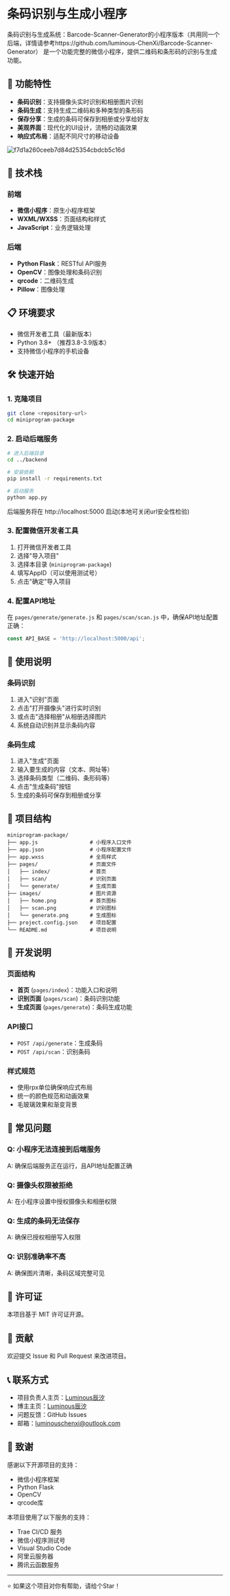 
# 条码识别与生成小程序
条码识别与生成系统：Barcode-Scanner-Generator的小程序版本（共用同一个后端，详情请参考https://github.com/luminous-ChenXi/Barcode-Scanner-Generator）
是一个功能完整的微信小程序，提供二维码和条形码的识别与生成功能。

## 🚀 功能特性

- **条码识别**：支持摄像头实时识别和相册图片识别
- **条码生成**：支持生成二维码和多种类型的条形码
- **保存分享**：生成的条码可保存到相册或分享给好友
- **美观界面**：现代化的UI设计，流畅的动画效果
- **响应式布局**：适配不同尺寸的移动设备

![f7d1a260ceeb7d84d25354cbdcb5c16d](https://github.com/user-attachments/assets/6d13c91b-4fe6-44c8-bece-0e43ddfdf2a0)

## 📱 技术栈

### 前端
- **微信小程序**：原生小程序框架
- **WXML/WXSS**：页面结构和样式
- **JavaScript**：业务逻辑处理

### 后端
- **Python Flask**：RESTful API服务
- **OpenCV**：图像处理和条码识别
- **qrcode**：二维码生成
- **Pillow**：图像处理

## 📋 环境要求

- 微信开发者工具（最新版本）
- Python 3.8+ （推荐3.8-3.9版本）
- 支持微信小程序的手机设备

## 🛠️ 快速开始

### 1. 克隆项目
```bash
git clone <repository-url>
cd miniprogram-package
```

### 2. 启动后端服务
```bash
# 进入后端目录
cd ../backend

# 安装依赖
pip install -r requirements.txt

# 启动服务
python app.py
```
后端服务将在 http://localhost:5000 启动(本地可关闭url安全性检验)

### 3. 配置微信开发者工具
1. 打开微信开发者工具
2. 选择"导入项目"
3. 选择本目录 (`miniprogram-package`)
4. 填写AppID（可以使用测试号）
5. 点击"确定"导入项目

### 4. 配置API地址
在 `pages/generate/generate.js` 和 `pages/scan/scan.js` 中，确保API地址配置正确：
```javascript
const API_BASE = 'http://localhost:5000/api';
```

## 📖 使用说明

### 条码识别
1. 进入"识别"页面
2. 点击"打开摄像头"进行实时识别
3. 或点击"选择相册"从相册选择图片
4. 系统自动识别并显示条码内容

### 条码生成
1. 进入"生成"页面
2. 输入要生成的内容（文本、网址等）
3. 选择条码类型（二维码、条形码等）
4. 点击"生成条码"按钮
5. 生成的条码可保存到相册或分享

## 📁 项目结构

```
miniprogram-package/
├── app.js                 # 小程序入口文件
├── app.json               # 小程序配置文件
├── app.wxss               # 全局样式
├── pages/                 # 页面文件
│   ├── index/             # 首页
│   ├── scan/              # 识别页面
│   └── generate/          # 生成页面
├── images/                # 图片资源
│   ├── home.png           # 首页图标
│   ├── scan.png           # 识别图标
│   └── generate.png       # 生成图标
├── project.config.json    # 项目配置
└── README.md              # 项目说明
```

## 🔧 开发说明

### 页面结构
- **首页** (`pages/index`)：功能入口和说明
- **识别页面** (`pages/scan`)：条码识别功能
- **生成页面** (`pages/generate`)：条码生成功能

### API接口
- `POST /api/generate`：生成条码
- `POST /api/scan`：识别条码

### 样式规范
- 使用rpx单位确保响应式布局
- 统一的颜色规范和动画效果
- 毛玻璃效果和渐变背景

## 🐛 常见问题

### Q: 小程序无法连接到后端服务
A: 确保后端服务正在运行，且API地址配置正确

### Q: 摄像头权限被拒绝
A: 在小程序设置中授权摄像头和相册权限

### Q: 生成的条码无法保存
A: 确保已授权相册写入权限

### Q: 识别准确率不高
A: 确保图片清晰，条码区域完整可见

## 📄 许可证

本项目基于 MIT 许可证开源。

## 🤝 贡献

欢迎提交 Issue 和 Pull Request 来改进项目。

## 📞 联系方式

- 项目负责人主页：[Luminous辰汐](https://github.com/LuminousChenxi)
- 博主主页：[Luminous辰汐](https://luminouschenxi.com/)
- 问题反馈：GitHub Issues
- 邮箱：luminouschenxi@outlook.com

## 🙏 致谢

感谢以下开源项目的支持：
- 微信小程序框架
- Python Flask
- OpenCV
- qrcode库

本项目使用了以下服务的支持：
- Trae CI/CD 服务
- 微信小程序测试号
- Visual Studio Code
- 阿里云服务器
- 腾讯云函数服务

---

⭐ 如果这个项目对你有帮助，请给个Star！

